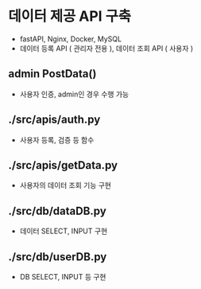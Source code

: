 # 데이터 제공 API 구축 
- fastAPI, Nginx, Docker, MySQL
- 데이터 등록 API ( 관리자 전용 ), 데이터 조회 API ( 사용자 )

## admin PostData() 
- 사용자 인증, admin인 경우 수행 가능 

## ./src/apis/auth.py
- 사용자 등록, 검증 등 함수 

## ./src/apis/getData.py
- 사용자의 데이터 조회 기능 구현 

## ./src/db/dataDB.py
- 데이터 SELECT, INPUT 구현

## ./src/db/userDB.py
- DB SELECT, INPUT 등 구현 